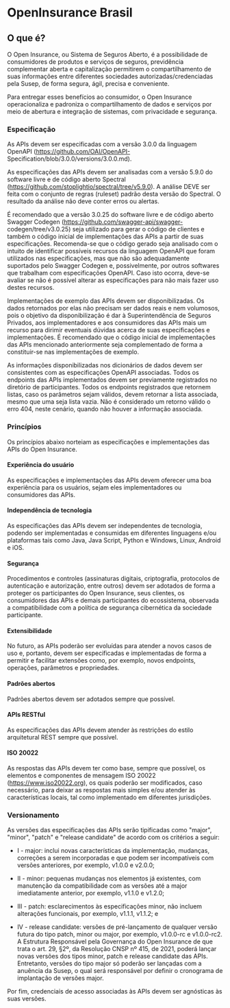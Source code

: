 # OpenInsurance Brasil

## O que é?

O Open Insurance, ou Sistema de Seguros Aberto, é a possibilidade de consumidores de 
produtos e serviços de seguros, previdência complementar aberta e capitalização 
permitirem o compartilhamento de suas informações entre diferentes sociedades 
autorizadas/credenciadas pela Susep, de forma segura, ágil, precisa e conveniente. 

Para entregar esses benefícios ao consumidor, o Open Insurance operacionaliza e 
padroniza o compartilhamento de dados e serviços por meio de abertura e integração 
de sistemas, com privacidade e segurança.

### Especificação

As APIs devem ser especificadas com a versão 3.0.0 da linguagem OpenAPI
(https://github.com/OAI/OpenAPI- Specification/blob/3.0.0/versions/3.0.0.md).

As especificações das APIs devem ser analisadas com a versão 5.9.0 do software livre e
de código aberto Spectral (https://github.com/stoplightio/spectral/tree/v5.9.0). A análise
DEVE ser feita com o conjunto de regras (ruleset) padrão desta versão do Spectral. O
resultado da análise não deve conter erros ou alertas.

É recomendado que a versão 3.0.25 do software livre e de código aberto Swagger
Codegen (https://github.com/swagger-api/swagger- codegen/tree/v3.0.25) seja utilizado
para gerar o código de clientes e também o código inicial de implementações das APIs a
partir de suas especificações. Recomenda-se que o código gerado seja analisado com o
intuito de identificar possíveis recursos da linguagem OpenAPI que foram utilizados nas
especificações, mas que não são adequadamente suportados pelo Swagger Codegen e,
possivelmente, por outros softwares que trabalham com especificações OpenAPI. Caso
isto ocorra, deve-se avaliar se não é possível alterar as especificações para não mais
fazer uso destes recursos.

Implementações de exemplo das APIs devem ser disponibilizadas. Os dados retornados
por elas não precisam ser dados reais e nem volumosos, pois o objetivo da
disponibilização é dar à Superintendência de Seguros Privados, aos implementadores e
aos consumidores das APIs mais um recurso para dirimir eventuais dúvidas acerca de
suas especificações e implementações. É recomendado que o código inicial de
implementações das APIs mencionado anteriormente seja complementado de forma a
constituir-se nas implementações de exemplo.

As informações disponibilizadas nos dicionários de dados devem ser consistentes com
as especificações OpenAPI associadas. Todos os endpoints das APIs implementados
devem ser previamente registrados no diretório de participantes.
Todos os endpoints registrados que retornem listas, caso os parâmetros sejam válidos,
devem retornar a lista associada, mesmo que uma seja lista vazia. Não é considerado um
retorno válido o erro 404, neste cenário, quando não houver a informação associada.


### Princípios

Os princípios abaixo norteiam as especificações e implementações das APIs do Open
Insurance.

#### Experiência do usuário
As especificações e implementações das APIs devem oferecer uma boa experiência para
os usuários, sejam eles implementadores ou consumidores das APIs.

#### Independência de tecnologia
As especificações das APIs devem ser independentes de tecnologia, podendo ser
implementadas e consumidas em diferentes linguagens e/ou plataformas tais como Java,
Java Script, Python e Windows, Linux, Android e iOS.

#### Segurança
Procedimentos e controles (assinaturas digitais, criptografia, protocolos de autenticação
e autorização, entre outros) devem ser adotados de forma a proteger os participantes do
Open Insurance, seus clientes, os consumidores das APIs e demais participantes do
ecossistema, observada a compatibilidade com a política de segurança cibernética da
sociedade participante.

#### Extensibilidade
No futuro, as APIs poderão ser evoluídas para atender a novos casos de uso e, portanto,
devem ser especificadas e implementadas de forma a permitir e facilitar extensões
como, por exemplo, novos endpoints, operações, parâmetros e propriedades.

#### Padrões abertos
Padrões abertos devem ser adotados sempre que possível.

#### APIs RESTful
As especificações das APIs devem atender às restrições do estilo arquitetural REST
sempre que possível.

#### ISO 20022
As respostas das APIs devem ter como base, sempre que possível, os elementos e
componentes de mensagem ISO 20022 (https://www.iso20022.org), os quais poderão
ser modificados, caso necessário, para deixar as respostas mais simples e/ou atender às
características locais, tal como implementado em diferentes jurisdições.

### Versionamento

As versões das especificações das APIs serão tipificadas como "major", "minor",
"patch" e "release candidate" de acordo com os critérios a seguir:

- I - major: inclui novas características da implementação, mudanças, correções a serem
incorporadas e que podem ser incompatíveis com versões anteriores, por exemplo,
v1.0.0 e v2.0.0;

- II - minor: pequenas mudanças nos elementos já existentes, com manutenção da
compatibilidade com as versões até a major imediatamente anterior, por exemplo,
v1.1.0 e v1.2.0;

- III - patch: esclarecimentos às especificações minor, não incluem alterações funcionais,
por exemplo, v1.1.1, v1.1.2; e

- IV - release candidate: versões de pré-lançamento de qualquer versão futura do tipo
patch, minor ou major, por exemplo, v1.0.0-rc e v1.0.0-rc2.
A Estrutura Responsável pela Governança do Open Insurance de que trata o art. 29, §2º, da Resolução CNSP nº 415, de 2021, poderá lançar novas versões dos tipos minor,
patch e release candidate das APIs. Entretanto, versões do tipo major só poderão ser
lançadas com a anuência da Susep, o qual será responsável por definir o cronograma de
implantação de versões major.

Por fim, credenciais de acesso associadas às APIs devem ser agnósticas às suas versões.
